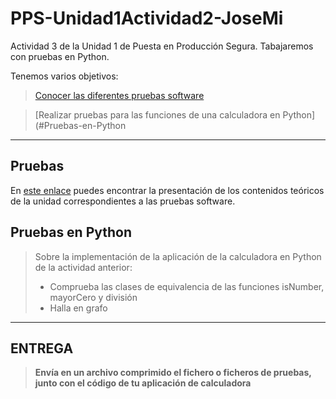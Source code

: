 # PPS-Unidad1Actividad2-JoseMi
Actividad 3 de la Unidad 1 de Puesta en Producción Segura. Tabajaremos con pruebas en Python.

Tenemos varios objetivos:

> [Conocer las diferentes pruebas software](#Pruebas)

> [Realizar pruebas para las funciones de una calculadora en Python](#Pruebas-en-Python

---
## Pruebas

En [este enlace](./Presentación-Unidad_1_3_Pruebas.pdf) puedes encontrar la presentación de los contenidos teóricos de la unidad correspondientes a las pruebas software.

## Pruebas en Python

> Sobre la implementación de la aplicación de la calculadora en Python de la actividad anterior:
> - Comprueba las clases de equivalencia de las funciones isNumber, mayorCero y división
> - Halla en grafo
---
## ENTREGA

>__Envía en un archivo comprimido el fichero o ficheros de pruebas, junto con el código de tu aplicación de calculadora__
